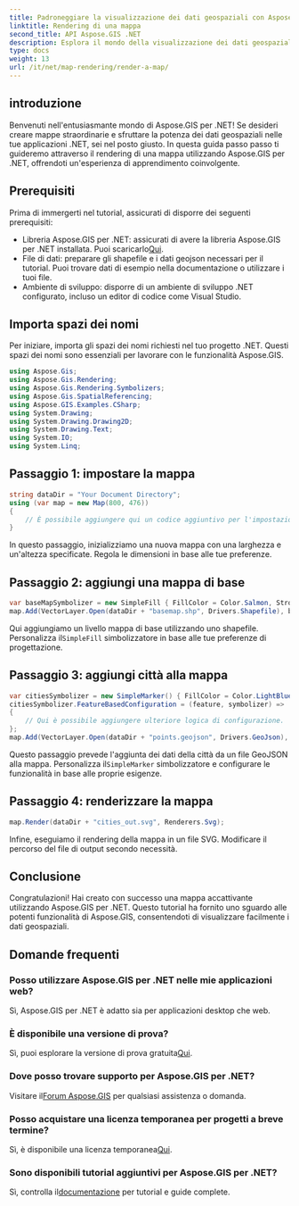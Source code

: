 ```yaml
---
title: Padroneggiare la visualizzazione dei dati geospaziali con Aspose.GIS
linktitle: Rendering di una mappa
second_title: API Aspose.GIS .NET
description: Esplora il mondo della visualizzazione dei dati geospaziali con Aspose.GIS per .NET. Crea mappe straordinarie senza sforzo. Scarica ora! #Aspose #GIS
type: docs
weight: 13
url: /it/net/map-rendering/render-a-map/
---
```

## introduzione
Benvenuti nell'entusiasmante mondo di Aspose.GIS per .NET! Se desideri creare mappe straordinarie e sfruttare la potenza dei dati geospaziali nelle tue applicazioni .NET, sei nel posto giusto. In questa guida passo passo ti guideremo attraverso il rendering di una mappa utilizzando Aspose.GIS per .NET, offrendoti un'esperienza di apprendimento coinvolgente.
## Prerequisiti
Prima di immergerti nel tutorial, assicurati di disporre dei seguenti prerequisiti:
-  Libreria Aspose.GIS per .NET: assicurati di avere la libreria Aspose.GIS per .NET installata. Puoi scaricarlo[Qui](https://releases.aspose.com/gis/net/).
- File di dati: preparare gli shapefile e i dati geojson necessari per il tutorial. Puoi trovare dati di esempio nella documentazione o utilizzare i tuoi file.
- Ambiente di sviluppo: disporre di un ambiente di sviluppo .NET configurato, incluso un editor di codice come Visual Studio.
## Importa spazi dei nomi
Per iniziare, importa gli spazi dei nomi richiesti nel tuo progetto .NET. Questi spazi dei nomi sono essenziali per lavorare con le funzionalità Aspose.GIS.
```csharp
using Aspose.Gis;
using Aspose.Gis.Rendering;
using Aspose.Gis.Rendering.Symbolizers;
using Aspose.Gis.SpatialReferencing;
using Aspose.GIS.Examples.CSharp;
using System.Drawing;
using System.Drawing.Drawing2D;
using System.Drawing.Text;
using System.IO;
using System.Linq;
```
## Passaggio 1: impostare la mappa
```csharp
string dataDir = "Your Document Directory";
using (var map = new Map(800, 476))
{
    // È possibile aggiungere qui un codice aggiuntivo per l'impostazione della mappa.
}
```
In questo passaggio, inizializziamo una nuova mappa con una larghezza e un'altezza specificate. Regola le dimensioni in base alle tue preferenze.
## Passaggio 2: aggiungi una mappa di base
```csharp
var baseMapSymbolizer = new SimpleFill { FillColor = Color.Salmon, StrokeWidth = 0.75 };
map.Add(VectorLayer.Open(dataDir + "basemap.shp", Drivers.Shapefile), baseMapSymbolizer);
```
 Qui aggiungiamo un livello mappa di base utilizzando uno shapefile. Personalizza il`SimpleFill` simbolizzatore in base alle tue preferenze di progettazione.
## Passaggio 3: aggiungi città alla mappa
```csharp
var citiesSymbolizer = new SimpleMarker() { FillColor = Color.LightBlue };
citiesSymbolizer.FeatureBasedConfiguration = (feature, symbolizer) =>
{
    // Qui è possibile aggiungere ulteriore logica di configurazione.
};
map.Add(VectorLayer.Open(dataDir + "points.geojson", Drivers.GeoJson), citiesSymbolizer);
```
 Questo passaggio prevede l'aggiunta dei dati della città da un file GeoJSON alla mappa. Personalizza il`SimpleMarker` simbolizzatore e configurare le funzionalità in base alle proprie esigenze.
## Passaggio 4: renderizzare la mappa
```csharp
map.Render(dataDir + "cities_out.svg", Renderers.Svg);
```
Infine, eseguiamo il rendering della mappa in un file SVG. Modificare il percorso del file di output secondo necessità.
## Conclusione
Congratulazioni! Hai creato con successo una mappa accattivante utilizzando Aspose.GIS per .NET. Questo tutorial ha fornito uno sguardo alle potenti funzionalità di Aspose.GIS, consentendoti di visualizzare facilmente i dati geospaziali.
## Domande frequenti
### Posso utilizzare Aspose.GIS per .NET nelle mie applicazioni web?
Sì, Aspose.GIS per .NET è adatto sia per applicazioni desktop che web.
### È disponibile una versione di prova?
Sì, puoi esplorare la versione di prova gratuita[Qui](https://releases.aspose.com/).
### Dove posso trovare supporto per Aspose.GIS per .NET?
 Visitare il[Forum Aspose.GIS](https://forum.aspose.com/c/gis/33) per qualsiasi assistenza o domanda.
### Posso acquistare una licenza temporanea per progetti a breve termine?
 Sì, è disponibile una licenza temporanea[Qui](https://purchase.aspose.com/temporary-license/).
### Sono disponibili tutorial aggiuntivi per Aspose.GIS per .NET?
 Sì, controlla il[documentazione](https://reference.aspose.com/gis/net/) per tutorial e guide complete.